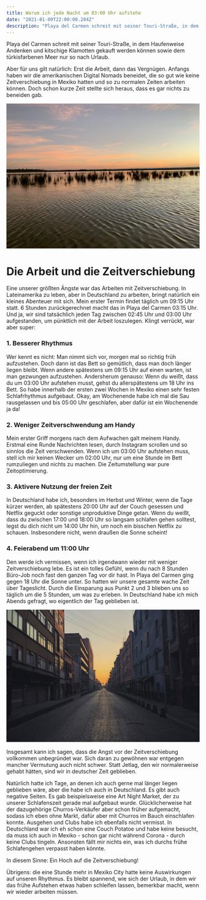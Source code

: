 ```yaml
---
title: Warum ich jede Nacht um 03:00 Uhr aufstehe
date: "2021-01-09T22:00:00.284Z"
description: "Playa del Carmen schreit mit seiner Touri-Straße, in dem Haufenweise Andenken und kitschige Klamotten gekauft werden können sowie dem türkisfarbenen Meer nur so nach Urlaub. Aber für uns gilt natürlich: Erst die Arbeit, dann das Vergnügen..."
---
```


Playa del Carmen schreit mit seiner Touri-Straße, in dem Haufenweise Andenken und kitschige Klamotten gekauft werden können sowie dem türkisfarbenen Meer nur so nach Urlaub. 

Aber für uns gilt natürlich: Erst die Arbeit, dann das Vergnügen. Anfangs haben wir die amerikanischen Digital Nomads beneidet, die so gut wie keine Zeitverschiebung in Mexiko hatten und so zu normalen Zeiten arbeiten können. Doch schon kurze Zeit stellte sich heraus, dass es gar nichts zu beneiden gab.

![sunrise bacalar](IMG_6229.JPG "Sonnenaufgang Bacalar")

# Die Arbeit und die Zeitverschiebung
Eine unserer größten Ängste war das Arbeiten mit Zeitverschiebung. In Lateinamerika zu leben, aber in Deutschland zu arbeiten, bringt natürlich ein kleines Abenteuer mit sich.
Mein erster Termin findet täglich um 09:15 Uhr statt. 6 Stunden zurückgerechnet macht das in Playa del Carmen 03:15 Uhr. Und ja, wir sind tatsächlich jeden Tag zwischen 02:45 Uhr und 03:00 Uhr aufgestanden, um pünktlich mit der Arbeit loszulegen. Klingt verrückt, war aber super:

### 1. Besserer Rhythmus
Wer kennt es nicht: Man nimmt sich vor, morgen mal so richtig früh aufzustehen. Doch dann ist das Bett so gemütlich, dass man doch länger liegen bleibt. Wenn andere spätestens um 09:15 Uhr auf einen warten, ist man gezwungen aufzustehen. Andersherum genauso: Wenn du weißt, dass du um 03:00 Uhr aufstehen musst, gehst du allerspätestens um 18 Uhr ins Bett. So habe innerhalb der ersten zwei Wochen in Mexiko einen sehr festen Schlafrhythmus aufgebaut. Okay, am Wochenende habe ich mal die Sau rausgelassen und bis 05:00 Uhr geschlafen, aber dafür ist ein Wochenende ja da!
### 2. Weniger Zeitverschwendung am Handy
Mein erster Griff morgens nach dem Aufwachen galt meinem Handy. Erstmal eine Runde Nachrichten lesen, durch Instagram scrollen und so sinnlos die Zeit verschwenden. Wenn ich um 03:00 Uhr aufstehen muss, stell ich mir keinen Wecker um 02:00 Uhr, nur um eine Stunde im Bett rumzuliegen und nichts zu machen. Die Zeitumstellung war pure Zeitoptimierung.
### 3. Aktivere Nutzung der freien Zeit
In Deutschland habe ich, besonders im Herbst und Winter, wenn die Tage kürzer werden, ab spätestens 20:00 Uhr auf der Couch gesessen und Netflix geguckt oder sonstige unproduktive Dinge getan. Wenn du weißt, dass du zwischen 17:00 und 18:00 Uhr so langsam schlafen gehen solltest, legst du dich nicht um 14:00 Uhr hin, um noch ein bisschen Netflix zu schauen. Insbesondere nicht, wenn draußen die Sonne scheint!
### 4. Feierabend um 11:00 Uhr
Den werde ich vermissen, wenn ich irgendwann wieder mit weniger Zeitverschiebung lebe. Es ist ein tolles Gefühl, wenn du nach 8 Stunden Büro-Job noch fast den ganzen Tag vor dir hast. In Playa del Carmen ging gegen 18 Uhr die Sonne unter. So hatten wir unsere gesamte wache Zeit über Tageslicht. Durch die Einsparung aus Punkt 2 und 3 blieben uns so täglich um die 5 Stunden, um was zu erleben. In Deutschland habe ich mich Abends gefragt, wo eigentlich der Tag geblieben ist.

![sunrise cdmx](BE732D20-5363-4816-8B8E-0A9F38803EFC.JPG "Sonnenaufgang CDMX")

Insgesamt kann ich sagen, dass die Angst vor der Zeitverschiebung vollkommen unbegründet war. Sich daran zu gewöhnen war entgegen mancher Vermutung auch nicht schwer. Statt Jetlag, den wir normalerweise gehabt hätten, sind wir in deutscher Zeit geblieben.

Natürlich hatte ich Tage, an denen ich auch gerne mal länger liegen geblieben wäre, aber die habe ich auch in Deutschland. Es gibt auch negative Seiten. Es gab beispielsweise eine Art Night Market, der zu unserer Schlafenszeit gerade mal aufgebaut wurde. Glücklicherweise hat der dazugehörige Churros-Verkäufer aber schon früher aufgemacht, sodass ich eben ohne Markt, dafür aber mit Churros im Bauch einschlafen konnte. Ausgehen und Clubs habe ich ebenfalls nicht vermisst. In Deutschland war ich eh schon eine Couch Potatoe und habe keine besucht, da muss ich auch in Mexiko - schon gar nicht während Corona - durch keine Clubs tingeln. Ansonsten fällt mir nichts ein, was ich durchs frühe Schlafengehen verpasst haben könnte.

In diesem Sinne: Ein Hoch auf die Zeitverschiebung!

Übrigens: die eine Stunde mehr in Mexiko City hatte keine Auswirkungen auf unseren Rhythmus. Es bleibt spannend, wie sich der Urlaub, in dem wir das frühe Aufstehen etwas haben schleifen lassen, bemerkbar macht, wenn wir wieder arbeiten müssen.